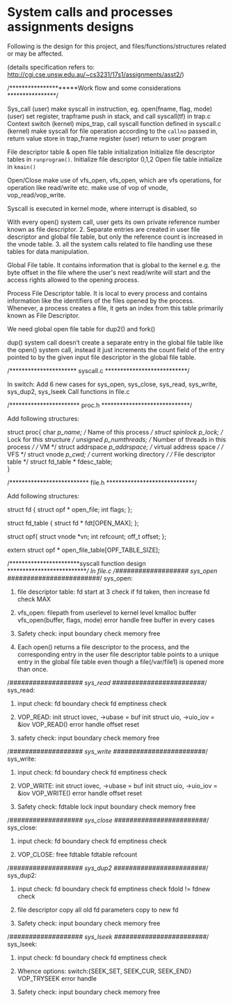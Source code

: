 # System calls and processes assignments designs

Following is the design for this project, and files/functions/structures related or may be affected. 

(details specification refers to: http://cgi.cse.unsw.edu.au/~cs3231/17s1/assignments/asst2/)

/*********************Work flow and some considerations ****************/

Sys_call
(user) make syscall in instruction, eg. open(fname, flag, mode)
(user) set register, trapframe push in stack, and call syscall(tf) in trap.c
Context switch 
(kernel) mips_trap, call syscall function defined in syscall.c
(kernel) make syscall for file operation according to the `callno` passed in, return value store in trap_frame register
(user) return to user program

File descriptor table & open file table initialization
    Initialize file descriptor tables in `runprogram()`.
    Initialize file descriptor 0,1,2
    Open file table initialize in `kmain()`

Open/Close make use of vfs_open, vfs_open, which are vfs operations, for operation like read/write etc. make use of vop of vnode, vop_read/vop_write.

Syscall is executed in kernel mode, where interrupt is disabled, so 

With every open() system call, user gets its own private reference number known as file descriptor. 2. Separate entries are created in user file descriptor and global file table, but only the reference count is increased in the vnode table. 3. all the system calls related to file handling use these tables for data manipulation.

Global File table. It contains information that is global to the kernel e.g. the byte offset in the file where the user's next read/write will start and the access rights allowed to the opening process. 

Process File Descriptor table. It is local to every process and contains information like the identifiers of the files opened by the process. Whenever, a process creates a file, it gets an index from this table primarily known as File Descriptor.

We need global open file table for dup2() and fork()

dup() system call doesn’t create a separate entry in the global file table like the open() system call, instead it just increments the count field of the entry pointed to by the given input file descriptor in the global file table.

/********************** syscall.c ***************************/

In switch:
    Add 6 new cases for sys_open, sys_close, sys_read, sys_write, sys_dup2, sys_lseek
    Call functions in file.c

/*********************** proc.h *****************************/

Add following structures:

struct proc{
    char *p_name;            /* Name of this process */
    struct spinlock p_lock;        /* Lock for this structure */
    unsigned p_numthreads;        /* Number of threads in this process */
    /* VM */
    struct addrspace *p_addrspace;    /* virtual address space */
    /* VFS */
    struct vnode *p_cwd;        /* current working directory */
   /* File descriptor table */
    struct fd_table * fdesc_table;    
}

/************************** file.h *****************************/

Add following structures:

struct fd {
    struct opf * open_file;
    int flags;
};

struct fd_table {
    struct fd * fdt[OPEN_MAX];
};

struct opf{
    struct vnode *vn;
    int refcount;
    off_t offset;
};

extern struct opf * open_file_table[OPF_TABLE_SIZE];



/***********************syscall function design ****************************/
In file.c
/*################### sys_open ########################*/
sys_open:
1. file descriptor table:
    fd start at 3
    check if fd taken, then increase fd
    check MAX

2. vfs_open:
    filepath from userlevel to kernel level
    kmalloc buffer
    vfs_open(buffer, flags, mode)
    error handle
    free buffer in every cases

3. Safety check:
    input boundary check
    memory free

4. Each open() returns a file descriptor to the process, and the corresponding entry in the user file descriptor table points to a unique entry in the global file table even though a file(/var/file1) is opened more than once.

/*################### sys_read ########################*/
sys_read:
1. input check:
    fd boundary check
    fd emptiness check

2. VOP_READ:
    init struct iovec, ->ubase = buf
    init struct uio, ->uio_iov = &iov
    VOP_READ()
    error handle
    offset reset

3. safety check:
    input boundary check
    memory free

/*################### sys_write ########################*/
sys_write:
1. input check:
    fd boundary check
    fd emptiness check

2. VOP_WRITE:
    init struct iovec, ->ubase = buf
    init struct uio, ->uio_iov = &iov
    VOP_WRITE()
    error handle
    offset reset

3. Safety check:
    fdtable lock
    input boundary check
    memory free

/*################### sys_close ########################*/
sys_close:
1. input check:
    fd boundary check
    fd emptiness check

2. VOP_CLOSE:
    free fdtable
    fdtable refcount

/*################### sys_dup2 ########################*/
sys_dup2:
1. input check:
    fd boundary check
    fd emptiness check
    fdold != fdnew check
    
2. file descriptor copy
    all old fd parameters copy to new fd

3. Safety check:
    input boundary check
    memory free

/*################### sys_lseek ########################*/
sys_lseek:
1. input check:
    fd boundary check
    fd emptiness check

2. Whence options:
    switch:{SEEK_SET, SEEK_CUR, SEEK_END}
    VOP_TRYSEEK
    error handle

3. Safety check:
    input boundary check
memory free
